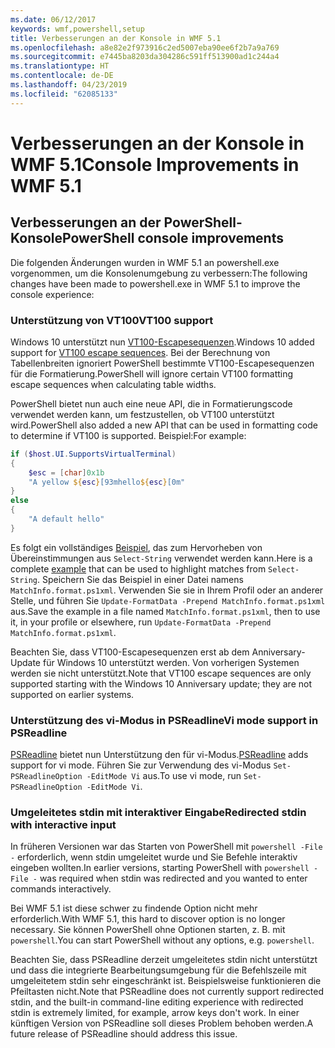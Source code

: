 ```yaml
---
ms.date: 06/12/2017
keywords: wmf,powershell,setup
title: Verbesserungen an der Konsole in WMF 5.1
ms.openlocfilehash: a8e82e2f973916c2ed5007eba90ee6f2b7a9a769
ms.sourcegitcommit: e7445ba8203da304286c591ff513900ad1c244a4
ms.translationtype: HT
ms.contentlocale: de-DE
ms.lasthandoff: 04/23/2019
ms.locfileid: "62085133"
---
```

# <a name="console-improvements-in-wmf-51"></a><span data-ttu-id="a4f11-103">Verbesserungen an der Konsole in WMF 5.1</span><span class="sxs-lookup"><span data-stu-id="a4f11-103">Console Improvements in WMF 5.1</span></span>

## <a name="powershell-console-improvements"></a><span data-ttu-id="a4f11-104">Verbesserungen an der PowerShell-Konsole</span><span class="sxs-lookup"><span data-stu-id="a4f11-104">PowerShell console improvements</span></span>

<span data-ttu-id="a4f11-105">Die folgenden Änderungen wurden in WMF 5.1 an powershell.exe vorgenommen, um die Konsolenumgebung zu verbessern:</span><span class="sxs-lookup"><span data-stu-id="a4f11-105">The following changes have been made to powershell.exe in WMF 5.1 to improve the console experience:</span></span>

### <a name="vt100-support"></a><span data-ttu-id="a4f11-106">Unterstützung von VT100</span><span class="sxs-lookup"><span data-stu-id="a4f11-106">VT100 support</span></span>

<span data-ttu-id="a4f11-107">Windows 10 unterstützt nun [VT100-Escapesequenzen](/windows/console/console-virtual-terminal-sequences).</span><span class="sxs-lookup"><span data-stu-id="a4f11-107">Windows 10 added support for [VT100 escape sequences](/windows/console/console-virtual-terminal-sequences).</span></span>
<span data-ttu-id="a4f11-108">Bei der Berechnung von Tabellenbreiten ignoriert PowerShell bestimmte VT100-Escapesequenzen für die Formatierung.</span><span class="sxs-lookup"><span data-stu-id="a4f11-108">PowerShell will ignore certain VT100 formatting escape sequences when calculating table widths.</span></span>

<span data-ttu-id="a4f11-109">PowerShell bietet nun auch eine neue API, die in Formatierungscode verwendet werden kann, um festzustellen, ob VT100 unterstützt wird.</span><span class="sxs-lookup"><span data-stu-id="a4f11-109">PowerShell also added a new API that can be used in formatting code to determine if VT100 is supported.</span></span>
<span data-ttu-id="a4f11-110">Beispiel:</span><span class="sxs-lookup"><span data-stu-id="a4f11-110">For example:</span></span>

```powershell
if ($host.UI.SupportsVirtualTerminal)
{
    $esc = [char]0x1b
    "A yellow ${esc}[93mhello${esc}[0m"
}
else
{
    "A default hello"
}
```

<span data-ttu-id="a4f11-111">Es folgt ein vollständiges [Beispiel](https://gist.github.com/lzybkr/dcb973dccd54900b67783c48083c28f7), das zum Hervorheben von Übereinstimmungen aus `Select-String` verwendet werden kann.</span><span class="sxs-lookup"><span data-stu-id="a4f11-111">Here is a complete [example](https://gist.github.com/lzybkr/dcb973dccd54900b67783c48083c28f7) that can be used to highlight matches from `Select-String`.</span></span>
<span data-ttu-id="a4f11-112">Speichern Sie das Beispiel in einer Datei namens `MatchInfo.format.ps1xml`. Verwenden Sie sie in Ihrem Profil oder an anderer Stelle, und führen Sie `Update-FormatData -Prepend MatchInfo.format.ps1xml` aus.</span><span class="sxs-lookup"><span data-stu-id="a4f11-112">Save the example in a file named `MatchInfo.format.ps1xml`, then to use it, in your profile or elsewhere, run `Update-FormatData -Prepend MatchInfo.format.ps1xml`.</span></span>

<span data-ttu-id="a4f11-113">Beachten Sie, dass VT100-Escapesequenzen erst ab dem Anniversary-Update für Windows 10 unterstützt werden. Von vorherigen Systemen werden sie nicht unterstützt.</span><span class="sxs-lookup"><span data-stu-id="a4f11-113">Note that VT100 escape sequences are only supported starting with the Windows 10 Anniversary update; they are not supported on earlier systems.</span></span>

### <a name="vi-mode-support-in-psreadline"></a><span data-ttu-id="a4f11-114">Unterstützung des vi-Modus in PSReadline</span><span class="sxs-lookup"><span data-stu-id="a4f11-114">Vi mode support in PSReadline</span></span>

<span data-ttu-id="a4f11-115">[PSReadline](https://github.com/lzybkr/PSReadLine) bietet nun Unterstützung den für vi-Modus.</span><span class="sxs-lookup"><span data-stu-id="a4f11-115">[PSReadline](https://github.com/lzybkr/PSReadLine) adds support for vi mode.</span></span> <span data-ttu-id="a4f11-116">Führen Sie zur Verwendung des vi-Modus `Set-PSReadlineOption -EditMode Vi` aus.</span><span class="sxs-lookup"><span data-stu-id="a4f11-116">To use vi mode, run `Set-PSReadlineOption -EditMode Vi`.</span></span>

### <a name="redirected-stdin-with-interactive-input"></a><span data-ttu-id="a4f11-117">Umgeleitetes stdin mit interaktiver Eingabe</span><span class="sxs-lookup"><span data-stu-id="a4f11-117">Redirected stdin with interactive input</span></span>

<span data-ttu-id="a4f11-118">In früheren Versionen war das Starten von PowerShell mit `powershell -File -` erforderlich, wenn stdin umgeleitet wurde und Sie Befehle interaktiv eingeben wollten.</span><span class="sxs-lookup"><span data-stu-id="a4f11-118">In earlier versions, starting PowerShell with `powershell -File -` was required when stdin was redirected and you wanted to enter commands interactively.</span></span>

<span data-ttu-id="a4f11-119">Bei WMF 5.1 ist diese schwer zu findende Option nicht mehr erforderlich.</span><span class="sxs-lookup"><span data-stu-id="a4f11-119">With WMF 5.1, this hard to discover option is no longer necessary.</span></span>
<span data-ttu-id="a4f11-120">Sie können PowerShell ohne Optionen starten, z. B. mit `powershell`.</span><span class="sxs-lookup"><span data-stu-id="a4f11-120">You can start PowerShell without any options, e.g. `powershell`.</span></span>

<span data-ttu-id="a4f11-121">Beachten Sie, dass PSReadline derzeit umgeleitetes stdin nicht unterstützt und dass die integrierte Bearbeitungsumgebung für die Befehlszeile mit umgeleitetem stdin sehr eingeschränkt ist. Beispielsweise funktionieren die Pfeiltasten nicht.</span><span class="sxs-lookup"><span data-stu-id="a4f11-121">Note that PSReadline does not currently support redirected stdin, and the built-in command-line editing experience with redirected stdin is extremely limited, for example, arrow keys don't work.</span></span>
<span data-ttu-id="a4f11-122">In einer künftigen Version von PSReadline soll dieses Problem behoben werden.</span><span class="sxs-lookup"><span data-stu-id="a4f11-122">A future release of PSReadline should address this issue.</span></span>